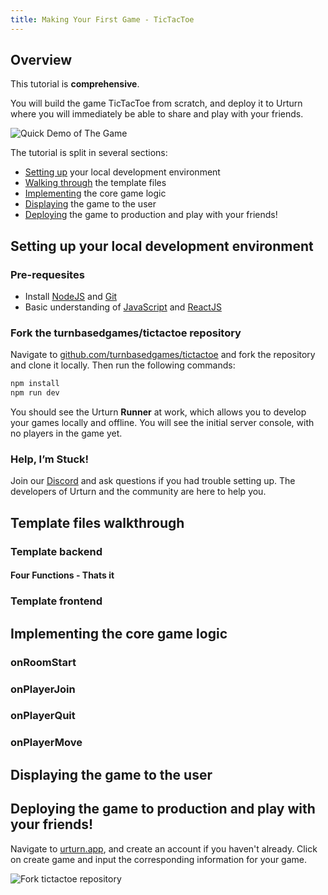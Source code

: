 ```yaml
---
title: Making Your First Game - TicTacToe
---
```


## Overview

This tutorial is **comprehensive**.

You will build the game TicTacToe from scratch, and deploy it to Urturn where you will immediately be able to share and play with your friends.

![Quick Demo of The Game](/img/tutorial/preview.gif)

[//]: # "TODO:KEVIN add a good gif here"

The tutorial is split in several sections:

- [Setting up](getting-started#setting-up-your-local-development-environment) your local development environment
- [Walking through](getting-started#template-files-walkthrough) the template files
- [Implementing](getting-started#implementing-the-core-game-logic) the core game logic
- [Displaying](getting-started#displaying-the-game-to-the-user) the game to the user
- [Deploying](getting-started#deploying-the-game-to-production-and-play-with-your-friends) the game to production and play with your friends!

## Setting up your local development environment

### Pre-requesites

- Install [NodeJS](https://nodejs.org/en/) and [Git](https://git-scm.com/video/what-is-version-control)
- Basic understanding of [JavaScript](https://developer.mozilla.org/en-US/docs/Web/JavaScript#tutorials) and [ReactJS](https://reactjs.org/tutorial/tutorial.html)

### Fork the turnbasedgames/tictactoe repository

Navigate to [github.com/turnbasedgames/tictactoe](https://github.com/turnbasedgames/tictactoe) and fork the repository and clone it locally. Then run the following commands:

```bash
npm install
npm run dev
```

You should see the Urturn **Runner** at work, which allows you to develop your games locally and offline. You will see the initial server console, with no players in the game yet.

### Help, I’m Stuck!

Join our [Discord](https://discord.gg/U9EEMD4TR4) and ask questions if you had trouble setting up. The developers of Urturn and the community are here to help you.

## Template files walkthrough

### Template backend

#### Four Functions - Thats it

### Template frontend

## Implementing the core game logic

### onRoomStart

### onPlayerJoin

### onPlayerQuit

### onPlayerMove

## Displaying the game to the user

## Deploying the game to production and play with your friends!

Navigate to [urturn.app](https://urturn.app), and create an account if you haven't already.
Click on create game and input the corresponding information for your game.

![Fork tictactoe repository](/img/tutorial/create_game.gif)
